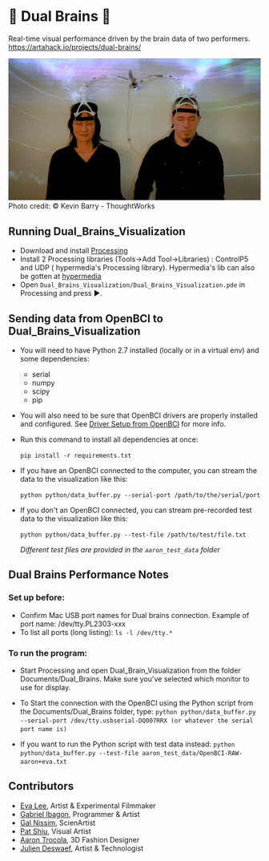 # 🧠 Dual Brains 🧠

Real-time visual performance driven by the brain data of two performers.  
https://artahack.io/projects/dual-brains/

![Eva and Aaron at the Spring/Break Art Show 2018, NYC](images/SpringBreak-Art-Show-180308-web.png)
Photo credit: © Kevin Barry - ThoughtWorks

## Running Dual_Brains_Visualization

 - Download and install [Processing](https://processing.org/)
 - Install 2 Processing libraries (Tools->Add Tool->Libraries) : ControlP5 and UDP ( hypermedia's Processing library). Hypermedia's lib can also be gotten at [hypermedia](https://ubaa.net/shared/processing/udp/)
 - Open `Dual_Brains_Visualization/Dual_Brains_Visualization.pde` in Processing and press ▶️.

## Sending data from OpenBCI to Dual_Brains_Visualization

- You will need to have Python 2.7 installed (locally or in a virtual env) and some dependencies:
  - serial
  - numpy
  - scipy
  - pip

- You will also need to be sure that OpenBCI drivers are properly installed and configured. See [Driver Setup from OpenBCI](http://docs.openbci.com/OpenBCI%20Software/01-OpenBCI_GUI#the-openbci-gui-hardwaredriver-setup-for-openbci_gui-and-openbcihub) for more info.

- Run this command to install all dependencies at once:

  ```pip install -r requirements.txt```

- If you have an OpenBCI connected to the computer, you can stream the data to the visualization like this:

  ```python python/data_buffer.py --serial-port /path/to/the/serial/port```

- If you don't an OpenBCI connected, you can stream pre-recorded test data to the visualization like this:

  ```python python/data_buffer.py --test-file /path/to/test/file.txt```

  *Different test files are provided in the `aaron_test_data` folder*
  
## Dual Brains Performance Notes
  
### Set up before:

- Confirm Mac USB port names for Dual brains connection. Example of port name: /dev/tty.PL2303-xxx
- To list all ports (long listing): 
 ```ls -l /dev/tty.*```
 
### To run the program:

- Start Processing and open Dual_Brain_Visualization from the folder Documents/Dual_Brains. Make sure you've selected which monitor to use for display. 

- To Start the connection with the OpenBCI using the Python script from the Documents/Dual_Brains folder, type:
```python python/data_buffer.py --serial-port /dev/tty.usbserial-DQ007RRX (or whatever the serial port name is)```

- If you want to run the Python script with test data instead:
 ```python python/data_buffer.py --test-file aaron_test_data/OpenBCI-RAW-aaron+eva.txt ```

## Contributors
 - [Eva Lee](http://www.evaleestudio.com/), Artist & Experimental Filmmaker
 - [Gabriel Ibagon](https://github.com/gabrielibagon), Programmer & Artist
 - [Gal Nissim](https://www.galnissim.com/), ScienArtist
 - [Pat Shiu](http://patshiu.com/), Visual Artist
 - [Aaron Trocola](http://threeformfashion.com/), 3D Fashion Designer
 - [Julien Deswaef](https://xuv.be), Artist & Technologist
